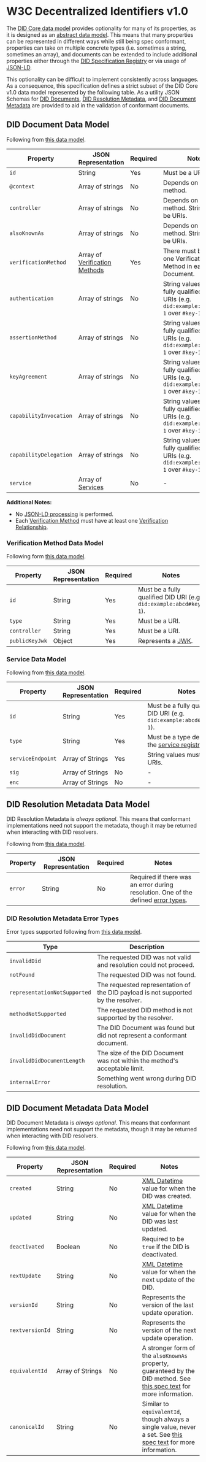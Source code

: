 # W3C Decentralized Identifiers v1.0

The [DID Core data model](https://www.w3.org/TR/did-core) provides optionality for many of its properties, as it is designed as an [abstract data model](https://www.w3.org/TR/did-core/#representations). This means that many properties can be represented in different ways while still being spec conformant, properties can take on multiple concrete types (i.e. sometimes a string, sometimes an array), and documents can be extended to include additional properties either through the [DID Specification Registry](https://www.w3.org/TR/did-spec-registries/) or via usage of [JSON-LD](https://www.w3.org/TR/json-ld11/).

This optionality can be difficult to implement consistently across languages. As a consequence, this specification defines a strict subset of the DID Core v1.0 data model represented by the following table. As a utility JSON Schemas for [DID Documents](did-document.json), [DID Resolution Metadata](did-resolution.json), and [DID Document Metadata](did-metadata.json) are provided to aid in the validation of conformant documents.

## DID Document Data Model

Following from [this data model](https://www.w3.org/TR/did-core/#core-properties).

| Property      | JSON Representation | Required | Notes          |
| ------------- | ------------------- | -------- | -------------- |
| `id`          | String              | Yes      | Must be a URI. |
| `@context`    | Array of strings    | No       | Depends on the DID method. |
| `controller`  | Array of strings    | No       | Depends on the DID method. Strings must be URIs. |
| `alsoKnownAs`        | Array of strings | No   | Depends on the DID method. Strings must be URIs. |
| `verificationMethod` | Array of [Verification Methods](#verification-method-data-model) | Yes | There must be at least one Verification Method in each DID Document. |
| `authentication`     | Array of strings | No   | String values must be fully qualified DID URIs (e.g. `did:example:abcd#key-1` over `#key-1`). |
| `assertionMethod`    | Array of strings | No   | String values must be fully qualified DID URIs (e.g. `did:example:abcd#key-1` over `#key-1`). |
| `keyAgreement`       | Array of strings | No   | String values must be fully qualified DID URIs (e.g. `did:example:abcd#key-1` over `#key-1`). |
| `capabilityInvocation` | Array of strings | No | String values must be fully qualified DID URIs (e.g. `did:example:abcd#key-1` over `#key-1`). |
| `capabilityDelegation` | Array of strings | No | String values must be fully qualified DID URIs (e.g. `did:example:abcd#key-1` over `#key-1`). |
| `service`            | Array of [Services](#service-data-model) | No | - |

**Additional Notes:**
- No [JSON-LD processing](https://www.w3.org/TR/did-core/#consumption-0) is performed.
- Each [Verification Method](https://www.w3.org/TR/did-core/#verification-methods) must have at least one [Verification Relationship](https://www.w3.org/TR/did-core/#verification-relationships).

### Verification Method Data Model

Following form [this data model](https://www.w3.org/TR/did-core/#verification-methods).

| Property      | JSON Representation | Required | Notes          |
| ------------- | ------------------- | -------- | -------------- |
| `id`          | String              | Yes      | Must be a fully qualified DID URI (e.g. `did:example:abcd#key-1`). |
| `type`        | String              | Yes      | Must be a URI. |
| `controller`  | String              | Yes      | Must be a URI. |
| `publicKeyJwk` | Object             | Yes      | Represents a [JWK](https://www.w3.org/TR/did-core/#bib-rfc7517). |

### Service Data Model

Following from [this data model](https://www.w3.org/TR/did-core/#services).

| Property          | JSON Representation | Required | Notes          |
| ----------------- | ------------------- | -------- | -------------- |
| `id`              | String              | Yes      | Must be a fully qualified DID URI (e.g. `did:example:abcd#service-1`). |
| `type`            | String              | Yes      | Must be a type defined in the [service registry](https://www.w3.org/TR/did-spec-registries/#service-types). |
| `serviceEndpoint` | Array of Strings    | Yes      | String values must be URIs. |
| `sig`             | Array of Strings    | No       | -                           |
| `enc`             | Array of Strings    | No       | -                           |

## DID Resolution Metadata Data Model

DID Resolution Metadata is _always optional_. This means that conformant implementations need not support the metadata, though it may be returned when interacting with DID resolvers.

Following from [this data model](https://www.w3.org/TR/did-core/#did-resolution-metadata).

| Property      | JSON Representation | Required | Notes          |
| ------------- | ------------------- | -------- | -------------- |
| `error`       |  String             | No       | Required if there was an error during resolution. One of the defined [error types](#did-resolution-metadata-error-types). |

### DID Resolution Metadata Error Types

Error types supported following from [this data model](https://www.w3.org/TR/did-core/#did-resolution-metadata).

| Type          | Description         |
| ------------- | ------------------- |
| `invalidDid`  | The requested DID was not valid and resolution could not proceed. |
| `notFound`    | The requested DID was not found. |
| `representationNotSupported` | The requested representation of the DID payload is not supported by the resolver. |
| `methodNotSupported` | The requested DID method is not supported by the resolver. |
| `invalidDidDocument` | The DID Document was found but did not represent a conformant document. |
| `invalidDidDocumentLength` | The size of the DID Document was not within the method's acceptable limit. |
| `internalError` | Something went wrong during DID resolution. |


## DID Document Metadata Data Model

DID Document Metadata is _always optional_. This means that conformant implementations need not support the metadata, though it may be returned when interacting with DID resolvers.

Following from [this data model](https://www.w3.org/TR/did-core/#did-document-metadata).

| Property   | JSON Representation  | Required | Notes          |
| ---------- | -------------------- | -------- | -------------- |
| `created`  | String               | No       | [XML Datetime](https://www.w3.org/TR/xmlschema11-2/#dateTime) value for when the DID was created. |
| `updated`  | String               | No       | [XML Datetime](https://www.w3.org/TR/xmlschema11-2/#dateTime) value for when the DID was last updated. |
| `deactivated` | Boolean           | No       | Required to be `true` if the DID is deactivated. |
| `nextUpdate`  | String            | No       | [XML Datetime](https://www.w3.org/TR/xmlschema11-2/#dateTime) value for when the next update of the DID. |
| `versionId`   | String            | No       | Represents the version of the last update operation. |
| `nextversionId`| String           | No       | Represents the version of the next update operation. |
| `equivalentId` | Array of Strings | No       | A stronger form of the `alsoKnownAs` property, guaranteed by the DID method. See [this spec text](https://www.w3.org/TR/did-core/#h-note-10) for more information. |
| `canonicalId`  | String           | No       | Similar to `equivalentId`, though always a single value, never a set. See [this spec text](https://www.w3.org/TR/did-core/#dfn-canonicalid) for more information. |
